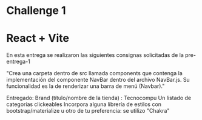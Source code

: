 # Challenge 1

# React + Vite

En esta entrega se realizaron las siguientes consignas solicitadas de la pre-entrega-1

"Crea una carpeta dentro de src llamada components que contenga la implementación del componente NavBar dentro del archivo NavBar.js. 
Su funcionalidad es la de renderizar una barra de menú (Navbar)."

Entregado:
    Brand (título/nombre de la tienda) : Tecnocompu
    Un listado de categorías clickeables
    Incorpora alguna librería de estilos con bootstrap/materialize 
        u otro de tu preferencia: se utilizo "Chakra"


